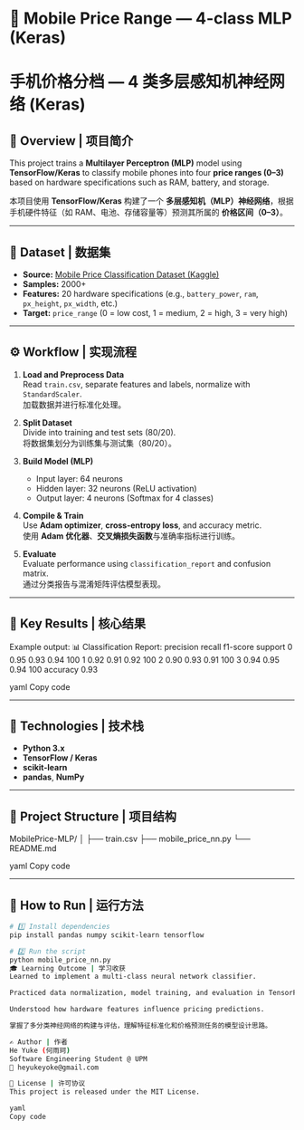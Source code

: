 # 📱 Mobile Price Range — 4-class MLP (Keras)
# 手机价格分档 — 4 类多层感知机神经网络 (Keras)

## 📘 Overview | 项目简介
This project trains a **Multilayer Perceptron (MLP)** model using **TensorFlow/Keras** to classify mobile phones into four **price ranges (0–3)** based on hardware specifications such as RAM, battery, and storage.

本项目使用 **TensorFlow/Keras** 构建了一个 **多层感知机（MLP）神经网络**，根据手机硬件特征（如 RAM、电池、存储容量等）预测其所属的 **价格区间（0–3）**。

---

## 🧩 Dataset | 数据集
- **Source:** [Mobile Price Classification Dataset (Kaggle)](https://www.kaggle.com/iabhishekofficial/mobile-price-classification)
- **Samples:** 2000+
- **Features:** 20 hardware specifications (e.g., `battery_power`, `ram`, `px_height`, `px_width`, etc.)
- **Target:** `price_range` (0 = low cost, 1 = medium, 2 = high, 3 = very high)

---

## ⚙️ Workflow | 实现流程
1. **Load and Preprocess Data**  
   Read `train.csv`, separate features and labels, normalize with `StandardScaler`.  
   加载数据并进行标准化处理。  

2. **Split Dataset**  
   Divide into training and test sets (80/20).  
   将数据集划分为训练集与测试集（80/20）。  

3. **Build Model (MLP)**  
   - Input layer: 64 neurons  
   - Hidden layer: 32 neurons (ReLU activation)  
   - Output layer: 4 neurons (Softmax for 4 classes)  

4. **Compile & Train**  
   Use **Adam optimizer**, **cross-entropy loss**, and accuracy metric.  
   使用 **Adam 优化器**、**交叉熵损失函数**与准确率指标进行训练。  

5. **Evaluate**  
   Evaluate performance using `classification_report` and confusion matrix.  
   通过分类报告与混淆矩阵评估模型表现。

---

## 🧠 Key Results | 核心结果
Example output:
📊 Classification Report:
precision recall f1-score support
0 0.95 0.93 0.94 100
1 0.92 0.91 0.92 100
2 0.90 0.93 0.91 100
3 0.94 0.95 0.94 100
accuracy 0.93

yaml
Copy code

---

## 🧰 Technologies | 技术栈
- **Python 3.x**
- **TensorFlow / Keras**
- **scikit-learn**
- **pandas**, **NumPy**

---

## 📂 Project Structure | 项目结构
MobilePrice-MLP/
│
├── train.csv
├── mobile_price_nn.py
└── README.md

yaml
Copy code

---

## 🚀 How to Run | 运行方法
```bash
# 1️⃣ Install dependencies
pip install pandas numpy scikit-learn tensorflow

# 2️⃣ Run the script
python mobile_price_nn.py
🎓 Learning Outcome | 学习收获
Learned to implement a multi-class neural network classifier.

Practiced data normalization, model training, and evaluation in TensorFlow/Keras.

Understood how hardware features influence pricing predictions.

掌握了多分类神经网络的构建与评估，理解特征标准化和价格预测任务的模型设计思路。

✍️ Author | 作者
He Yuke (何雨珂)
Software Engineering Student @ UPM
📧 heyukeyoke@gmail.com

🧭 License | 许可协议
This project is released under the MIT License.

yaml
Copy code
